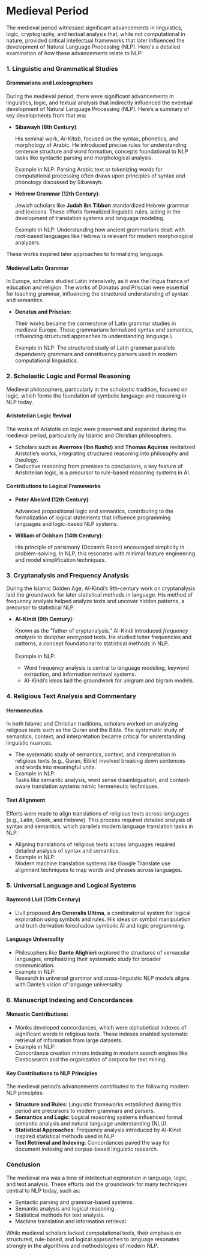 # Medieval Period

The medieval period witnessed significant advancements in linguistics, logic, cryptography, and textual analysis that, while not computational in nature, provided critical intellectual frameworks that later influenced the development of Natural Language Processing (NLP). Here's a detailed examination of how these advancements relate to NLP:

### **1. Linguistic and Grammatical Studies**

#### **Grammarians and Lexicographers**

During the medieval period, there were significant advancements in linguistics, logic, and textual analysis that indirectly influenced the eventual development of Natural Language Processing (NLP). Here’s a summary of key developments from that era:

*   **Sibawayh (8th Century)**:

    His seminal work, _Al-Kitab_, focused on the syntax, phonetics, and morphology of Arabic. He introduced precise rules for understanding sentence structure and word formation, concepts foundational to NLP tasks like syntactic parsing and morphological analysis.

    Example in NLP: Parsing Arabic text or tokenizing words for computational processing often draws upon principles of syntax and phonology discussed by Sibawayh.
*   **Hebrew Grammar (12th Century)**:

    Jewish scholars like **Judah ibn Tibbon** standardized Hebrew grammar and lexicons. These efforts formalized linguistic rules, aiding in the development of translation systems and language modeling.

    Example in NLP: Understanding how ancient grammarians dealt with root-based languages like Hebrew is relevant for modern morphological analyzers.

These works inspired later approaches to formalizing language.

#### **Medieval Latin Grammar**

In Europe, scholars studied Latin intensively, as it was the lingua franca of education and religion. The works of Donatus and Priscian were essential for teaching grammar, influencing the structured understanding of syntax and semantics.

*   **Donatus and Priscian**:

    Their works became the cornerstone of Latin grammar studies in medieval Europe. These grammarians formalized syntax and semantics, influencing structured approaches to understanding language.\\

    Example in NLP: The structured study of Latin grammar parallels dependency grammars and constituency parsers used in modern computational linguistics.

### **2. Scholastic Logic and Formal Reasoning**

Medieval philosophers, particularly in the scholastic tradition, focused on logic, which forms the foundation of symbolic language and reasoning in NLP today.

#### **Aristotelian Logic Revival**

The works of Aristotle on logic were preserved and expanded during the medieval period, particularly by Islamic and Christian philosophers.

* Scholars such as **Averroes (Ibn Rushd)** and **Thomas Aquinas** revitalized Aristotle’s works, integrating structured reasoning into philosophy and theology.
* Deductive reasoning from premises to conclusions, a key feature of Aristotelian logic, is a precursor to rule-based reasoning systems in AI.

#### **Contributions to Logical Frameworks**

*   **Peter Abelard (12th Century)**:

    Advanced propositional logic and semantics, contributing to the formalization of logical statements that influence programming languages and logic-based NLP systems.
*   **William of Ockham (14th Century)**:

    His principle of parsimony (Occam’s Razor) encouraged simplicity in problem-solving. In NLP, this resonates with minimal feature engineering and model simplification techniques.

### **3. Cryptanalysis and Frequency Analysis**

During the Islamic Golden Age, Al-Kindi’s 9th-century work on cryptanalysis laid the groundwork for later statistical methods in language. His method of frequency analysis helped analyze texts and uncover hidden patterns, a precursor to statistical NLP.

*   **Al-Kindi (9th Century)**:

    Known as the "father of cryptanalysis," Al-Kindi introduced _frequency analysis_ to decipher encrypted texts. He studied letter frequencies and patterns, a concept foundational to statistical methods in NLP.\
    \
    Example in NLP:

    * Word frequency analysis is central to language modeling, keyword extraction, and information retrieval systems.
    * Al-Kindi’s ideas laid the groundwork for unigram and bigram models.

### **4. Religious Text Analysis and Commentary**

#### **Hermeneutics**

In both Islamic and Christian traditions, scholars worked on analyzing religious texts such as the Quran and the Bible. The systematic study of semantics, context, and interpretation became critical for understanding linguistic nuances.

* The systematic study of semantics, context, and interpretation in religious texts (e.g., Quran, Bible) involved breaking down sentences and words into meaningful units.
* Example in NLP:\
  Tasks like semantic analysis, word sense disambiguation, and context-aware translation systems mimic hermeneutic techniques.

#### **Text Alignment**

Efforts were made to align translations of religious texts across languages (e.g., Latin, Greek, and Hebrew). This process required detailed analysis of syntax and semantics, which parallels modern language translation tasks in NLP.

* Aligning translations of religious texts across languages required detailed analysis of syntax and semantics.
* Example in NLP:\
  Modern machine translation systems like Google Translate use alignment techniques to map words and phrases across languages.

### **5. Universal Language and Logical Systems**

#### **Raymond Llull (13th Century)**

* Llull proposed **Ars Generalis Ultima**, a combinatorial system for logical exploration using symbols and rules. His ideas on symbol manipulation and truth derivation foreshadow symbolic AI and logic programming.

#### **Language Universality**

* Philosophers like **Dante Alighieri** explored the structures of vernacular languages, emphasizing their systematic study for broader communication.
* Example in NLP:\
  Research in universal grammar and cross-linguistic NLP models aligns with Dante’s vision of language universality.

### **6. Manuscript Indexing and Concordances**

#### **Monastic Contributions**:

* Monks developed concordances, which were alphabetical indexes of significant words in religious texts. These indexes enabled systematic retrieval of information from large datasets.
* Example in NLP:\
  Concordance creation mirrors indexing in modern search engines like Elasticsearch and the organization of corpora for text mining.

#### **Key Contributions to NLP Principles**

The medieval period’s advancements contributed to the following modern NLP principles:

* **Structure and Rules**: Linguistic frameworks established during this period are precursors to modern grammars and parsers.
* **Semantics and Logic**: Logical reasoning systems influenced formal semantic analysis and natural language understanding (NLU).
* **Statistical Approaches**: Frequency analysis introduced by Al-Kindi inspired statistical methods used in NLP.
* **Text Retrieval and Indexing**: Concordances paved the way for document indexing and corpus-based linguistic research.

### **Conclusion**

The medieval era was a time of intellectual exploration in language, logic, and text analysis. These efforts laid the groundwork for many techniques central to NLP today, such as:

* Syntactic parsing and grammar-based systems.
* Semantic analysis and logical reasoning.
* Statistical methods for text analysis.
* Machine translation and information retrieval.

While medieval scholars lacked computational tools, their emphasis on structured, rule-based, and logical approaches to language resonates strongly in the algorithms and methodologies of modern NLP.
